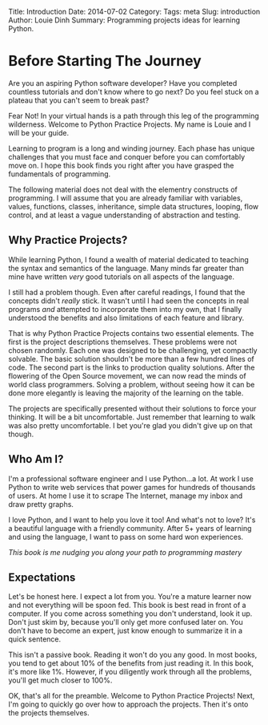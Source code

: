 Title: Introduction
Date: 2014-07-02
Category: 
Tags: meta
Slug: introduction
Author: Louie Dinh
Summary: Programming projects ideas for learning Python.

Before Starting The Journey
===========================

Are you an aspiring Python software developer? Have you completed countless tutorials
and don't know where to go next? Do you feel stuck on a plateau that you can't seem to break past?

Fear Not! In your virtual hands is a path through this leg of the programming wilderness. 
Welcome to Python Practice Projects. My name is Louie and I will be your guide.

Learning to program is a long and winding journey. Each phase has unique challenges
that you must face and conquer before you can comfortably move on. I hope this book
finds you right after you have grasped the fundamentals of programming.

The following material does not deal with the elementry constructs of programming.
I will assume that you are already familiar with variables, values, functions, classes, inheritance,
simple data structures, looping, flow control, and at least a vague understanding of abstraction
and testing.


Why Practice Projects?
----------------------

While learning Python, I found a wealth of material dedicated to teaching the syntax
and semantics of the language. Many minds far greater than mine have written _very_
good tutorials on all aspects of the language.

I still had a problem though. Even after careful readings, I found that the concepts didn't
_really_ stick. It wasn't until I had seen the concepts in real programs _and_ attempted to incorporate
them into my own, that I finally understood the benefits and also limitations of each
feature and library.

That is why Python Practice Projects contains two essential elements. The first is the project
descriptions themselves. These problems were not chosen randomly. Each one was designed to be
challenging, yet compactly solvable. The basic solution shouldn't be more than a few hundred
lines of code. The second part is the links to production quality solutions. After the flowering
of the Open Source movement, we can now read the minds of world class programmers. Solving a problem,
without seeing how it can be done more elegantly is leaving the majority of the learning on the table.

The projects are specifically presented without their solutions to force your thinking. It will be a 
bit uncomfortable. Just remember that learning to walk was also pretty uncomfortable. I bet you're
glad you didn't give up on that though.


Who Am I?
---------

I'm a professional software engineer and I use Python...a lot. At work I use Python
to write web services that power games for hundreds of thousands of users. At home I use
it to scrape The Internet, manage my inbox and draw pretty graphs.

I love Python, and I want to help you love it too! And what's not to love? It's a beautiful
language with a friendly community. After 5+ years of learning and using the language,
I want to pass on some hard won experiences. 

*This book is me nudging you along your path to programming mastery*


Expectations
------------

Let's be honest here. I expect a lot from you. You're a mature learner now and not everything
will be spoon fed. This book is best read in front of a computer. If you come across something you
 don't understand, look it up. Don't just skim by, because you'll only get more confused later on.
 You don't have to become an expert, just know enough to summarize it in a quick sentence.

This isn't a passive book. Reading it won't do you any good. In most books,
you tend to get about 10% of the benefits from just reading it. In this book, it's more like 1%. However,
if you diligently work through all the problems, you'll get much closer to 100%.

OK, that's all for the preamble. Welcome to Python Practice Projects! Next, I'm going to quickly
go over how to approach the projects. Then it's onto the projects themselves.
